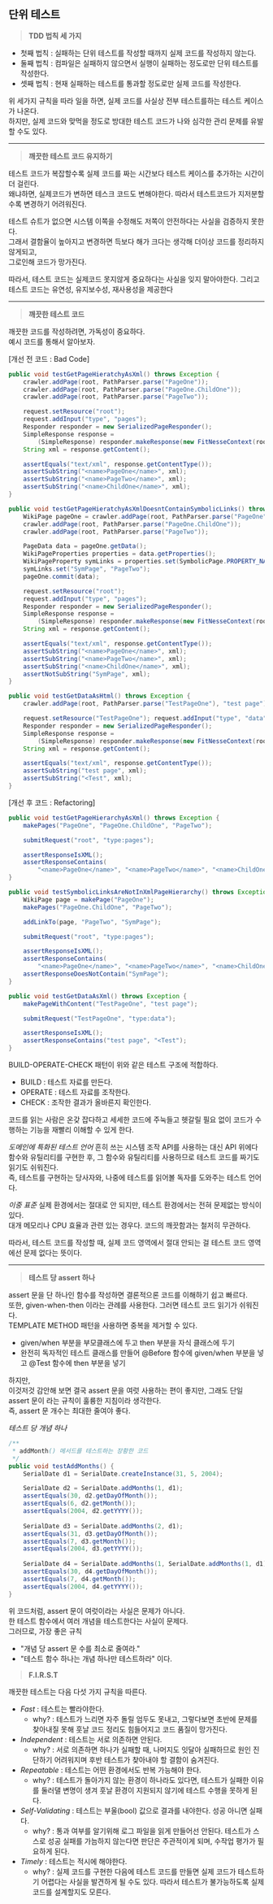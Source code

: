 ## 단위 테스트 

> **TDD 법칙 세 가지**
- 첫째 법칙 : 실패하는 단위 테스트를 작성할 때까지 실제 코드를 작성하지 않는다.
- 둘째 법칙 : 컴파일은 실패하지 않으면서 실행이 실패하는 정도로만 단위 테스트를 작성한다.
- 셋째 법칙 : 현재 실패하는 테스트를 통과할 정도로만 실제 코드를 작성한다.

위 세가지 규칙을 따라 일을 하면, 실제 코드를 사실상 전부 테스트를하는 테스트 케이스가 나온다.<br>
하지만, 실제 코드와 맞먹을 정도로 방대한 테스트 코드가 나와 심각한 관리 문제를 유발할 수도 있다.

---

> **깨끗한 테스트 코드 유지하기**

테스트 코드가 복잡할수록 실제 코드를 짜는 시간보다 테스트 케이스를 추가하는 시간이 더 걸린다. <br>
왜냐하면, 실제코드가 변하면 테스크 코드도 변해야한다. 따라서 테스트코드가 지저분할수록 변경하기 어려워진다.
<br>

테스트 슈트가 없으면 시스템 이쪽을 수정해도 저쪽이 안전하다는 사실을 검증하지 못한다. <br>
그래서 결함율이 높아지고 변경하면 득보다 해가 크다는 생각해 더이상 코드를 정리하지 않게되고, <br>
그로인해 코드가 망가진다.
<br>

따라서, 테스트 코드는 실제코드 못지않게 중요하다는 사실을 잊지 말아야한다.
그리고 테스트 코드는 유연성, 유지보수성, 재사용성을 제공한다

---

> **깨끗한 테스트 코드**

깨끗한 코드를 작성하려면, 가독성이 중요하다. <br>
예시 코드를 통해서 알아보자.

[개선 전 코드 : Bad Code]
```java
public void testGetPageHieratchyAsXml() throws Exception {
	crawler.addPage(root, PathParser.parse("PageOne"));
	crawler.addPage(root, PathParser.parse("PageOne.ChildOne"));
	crawler.addPage(root, PathParser.parse("PageTwo"));

	request.setResource("root");
	request.addInput("type", "pages");
	Responder responder = new SerializedPageResponder();
	SimpleResponse response =
		(SimpleResponse) responder.makeResponse(new FitNesseContext(root), request);
	String xml = response.getContent();

	assertEquals("text/xml", response.getContentType());
	assertSubString("<name>PageOne</name>", xml);
	assertSubString("<name>PageTwo</name>", xml);
	assertSubString("<name>ChildOne</name>", xml);
}

public void testGetPageHieratchyAsXmlDoesntContainSymbolicLinks() throws Exception {
	WikiPage pageOne = crawler.addPage(root, PathParser.parse("PageOne"));
	crawler.addPage(root, PathParser.parse("PageOne.ChildOne"));
	crawler.addPage(root, PathParser.parse("PageTwo"));

	PageData data = pageOne.getData();
	WikiPageProperties properties = data.getProperties();
	WikiPageProperty symLinks = properties.set(SymbolicPage.PROPERTY_NAME);
	symLinks.set("SymPage", "PageTwo");
	pageOne.commit(data);

	request.setResource("root");
	request.addInput("type", "pages");
	Responder responder = new SerializedPageResponder();
	SimpleResponse response =
		(SimpleResponse) responder.makeResponse(new FitNesseContext(root), request);
	String xml = response.getContent();

	assertEquals("text/xml", response.getContentType());
	assertSubString("<name>PageOne</name>", xml);
	assertSubString("<name>PageTwo</name>", xml);
	assertSubString("<name>ChildOne</name>", xml);
	assertNotSubString("SymPage", xml);
}

public void testGetDataAsHtml() throws Exception {
	crawler.addPage(root, PathParser.parse("TestPageOne"), "test page");

	request.setResource("TestPageOne"); request.addInput("type", "data");
	Responder responder = new SerializedPageResponder();
	SimpleResponse response =
		(SimpleResponse) responder.makeResponse(new FitNesseContext(root), request);
	String xml = response.getContent();

	assertEquals("text/xml", response.getContentType());
	assertSubString("test page", xml);
	assertSubString("<Test", xml);
}
```

[개선 후 코드 : Refactoring]
```java
public void testGetPageHierarchyAsXml() throws Exception {
	makePages("PageOne", "PageOne.ChildOne", "PageTwo");

	submitRequest("root", "type:pages");

	assertResponseIsXML();
	assertResponseContains(
		"<name>PageOne</name>", "<name>PageTwo</name>", "<name>ChildOne</name>");
}

public void testSymbolicLinksAreNotInXmlPageHierarchy() throws Exception {
	WikiPage page = makePage("PageOne");
	makePages("PageOne.ChildOne", "PageTwo");

	addLinkTo(page, "PageTwo", "SymPage");

	submitRequest("root", "type:pages");

	assertResponseIsXML();
	assertResponseContains(
		"<name>PageOne</name>", "<name>PageTwo</name>", "<name>ChildOne</name>");
	assertResponseDoesNotContain("SymPage");
}

public void testGetDataAsXml() throws Exception {
	makePageWithContent("TestPageOne", "test page");

	submitRequest("TestPageOne", "type:data");

	assertResponseIsXML();
	assertResponseContains("test page", "<Test");
}
```

BUILD-OPERATE-CHECK 패턴이 위와 같은 테스트 구조에 적합하다. <br>
- BUILD : 테스트 자료를 만든다.
- OPERATE : 테스트 자료를 조작한다.
- CHECK : 조작한 결과가 올바른지 확인한다.

코드를 읽는 사람은 온갖 잡다하고 세세한 코드에 주눅들고 헷갈릴 필요 없이 코드가 수행하는 기능을 재빨리 이해할 수 있게 한다. <br>


*도메인에 특화된 테스트 언어*
흔히 쓰는 시스템 조작 API를 사용하는 대신 API 위에다 함수와 유틸리티를 구현한 후, 그 함수와 유틸리티를 사용하므로 테스트 코드를 짜기도 읽기도 쉬워진다. <br>
즉, 테스트를 구현하는 당사자와, 나중에 테스트를 읽어볼 독자를 도와주는 테스트 언어다.

*이중 표준*
실제 환경에서는 절대로 안 되지만, 테스트 환경에서는 전혀 문제없는 방식이 있다. <br>
대개 메모리나 CPU 효율과 관련 있는 경우다. 코드의 깨끗함과는 철저히 무관하다. 
<br>

따라서, 테스트 코드를 작성할 때, 실제 코드 영역에서 절대 안되는 걸 테스트 코드 영역에선 문제 없다는 뜻이다.

---

> **테스트 당 assert 하나**

assert 문을 단 하나인 함수를 작성하면 결론적으론 코드를 이해하기 쉽고 빠르다. <br>
또한, given-when-then 이라는 관례를 사용한다. 그러면 테스트 코드 읽기가 쉬워진다. <br>
TEMPLATE METHOD 패턴을 사용하면 중복을 제거할 수 있다.
- given/when 부분을 부모클래스에 두고 then 부분을 자식 클래스에 두기
- 완전히 독자적인 테스트 클래스를 만들어 @Before 함수에 given/when 부분을 넣고 @Test 함수에 then 부분을 넣기

하지만, <br>
이것저것 감안해 보면 결국 assert 문을 여럿 사용하는 편이 좋지만, 그래도 단일 assert 문이 라는 규칙이 훌륭한 지침이라 생각한다.<br>
즉, assert 문 개수는 최대한 줄여야 좋다.


*테스트 당 개념 하나*
```java
/**
 * addMonth() 메서드를 테스트하는 장황한 코드
 */
public void testAddMonths() {
    SerialDate d1 = SerialDate.createInstance(31, 5, 2004);

    SerialDate d2 = SerialDate.addMonths(1, d1); 
    assertEquals(30, d2.getDayOfMonth()); 
    assertEquals(6, d2.getMonth()); 
    assertEquals(2004, d2.getYYYY());
  
    SerialDate d3 = SerialDate.addMonths(2, d1); 
    assertEquals(31, d3.getDayOfMonth()); 
    assertEquals(7, d3.getMonth()); 
    assertEquals(2004, d3.getYYYY());
  
    SerialDate d4 = SerialDate.addMonths(1, SerialDate.addMonths(1, d1)); 
    assertEquals(30, d4.getDayOfMonth());
    assertEquals(7, d4.getMonth());
    assertEquals(2004, d4.getYYYY());
}
```
위 코드처럼, assert 문이 여럿이라는 사실은 문제가 아니다. <br>
한 테스트 함수에서 여러 개념을 테스트한다는 사실이 문제다. <br>
그러므로, 
가장 좋은 규칙 
- "개념 당 assert 문 수를 최소로 줄여라." 
- "테스트 함수 하나는 개념 하나만 테스트하라"
이다.


> **F.I.R.S.T**

깨끗한 테스트는 다음 다섯 가지 규칙을 따른다.
- *Fast* : 테스트는 빨라야한다. 
  - why? : 테스트가 느리면 자주 돌릴 엄두도 못내고, 그렇다보면 초반에 문제를 찾아내질 못해 훗날 코드 정리도 힘들어지고 코드 품질이 망가진다.
- *Independent* : 테스트는 서로 의존하면 안된다.
  - why? : 서로 의존하면 하나가 실패할 때, 나머지도 잇달아 실패하므로 원인 진단하기 어려워지며 후반 테스트가 찾아내야 할 결함이 숨겨진다.
- *Repeatable* : 테스트는 어떤 환경에서도 반복 가능해야 한다.
  - why? : 테스트가 돌아가지 않는 환경이 하나라도 있다면, 테스트가 실패한 이유를 둘러댈 변명이 생겨 훗날 환경이 지원되지 않기에 테스트 수행을 못하게 된다.
- *Self-Validating* : 테스트는 부울(bool) 값으로 결과를 내야한다. 성공 아니면 실패다.
  - why? : 통과 여부를 알기위해 로그 파일을 읽게 만들어선 안된다. 테스트가 스스로 성공 실패를 가늠하지 않는다면 판단은 주관적이게 되며, 수작업 평가가 필요하게 된다.
- *Timely* : 테스트는 적시에 해야한다.
  - why? : 실제 코드를 구현한 다음에 테스트 코드를 만들면 실제 코드가 테스트하기 어렵다는 사실을 발견하게 될 수도 있다. 따라서 테스트가 불가능하도록 실제 코드를 설계할지도 모른다.